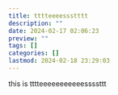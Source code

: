```yaml
---
title: tttteeeessstttt
description: ""
date: 2024-02-17 02:06:23
preview: ""
tags: []
categories: []
lastmod: 2024-02-18 23:29:03
---
```


this is tttteeeeeeeeeeessssttt